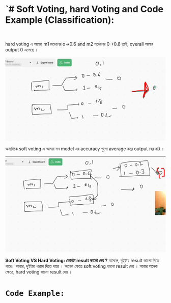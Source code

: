 <br>

# `# Soft Voting, hard Voting and Code Example (Classification): 

<br>

hard voting এ আমরা m1 মডেলের o->0.6 and m2 মডেলের  0->0.8 তাই, overall আমার output 0 এসেছে । 

![image](img/img03.png)

অন্যদিকে soft voting এ আমরা সব model এর accuracy গুলো  average করে output বের করি । 

![image](img/img04.png)

**Soft Voting VS Hard Voting: কোনটা result ভালো দেয় ?** 
আসলে, দুইটায় result ভালো দিতে পারে। আবার, দুইটায় খারাপ দিতে পারে । অনেক ক্ষেত্রে soft voting ভালো result দেয় । আবার অনেক ক্ষেত্রে, hard voting ভালো result দেয় ।  


# `Code Example:` 




